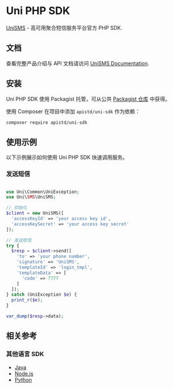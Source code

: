 # Uni PHP SDK

[UniSMS](https://unisms.apistd.com/) - 高可用聚合短信服务平台官方 PHP SDK.

## 文档

查看完整产品介绍与 API 文档请访问 [UniSMS Documentation](https://unisms.apistd.com/docs).

## 安装

Uni PHP SDK 使用 Packagist 托管，可从公共 [Packagist 仓库](https://packagist.org/packages/apistd/uni-sdk) 中获得。

使用 Composer 在项目中添加 `apistd/uni-sdk` 作为依赖：

```bash
composer require apistd/uni-sdk
```

## 使用示例

以下示例展示如何使用 Uni PHP SDK 快速调用服务。

### 发送短信

```php

use Uni\Common\UniException;
use Uni\SMS\UniSMS;

// 初始化
$client = new UniSMS([
  'accessKeyId' => 'your access key id',
  'accessKeySecret' => 'your access key secret'
]);

// 发送短信
try {
  $resp = $client->send([
    'to' => 'your phone number',
    'signature' => 'UniSMS',
    'templateId' => 'login_tmpl',
    'templateData' => [
      'code' => 7777
    ]
  ]);
} catch (UniException $e) {
  print_r($e);
}

var_dump($resp->data);

```

## 相关参考

### 其他语言 SDK

- [Java](https://github.com/apistd/uni-java-sdk)
- [Node.js](https://github.com/apistd/unisms-node-sdk)
- [Python](https://github.com/apistd/uni-python-sdk)
